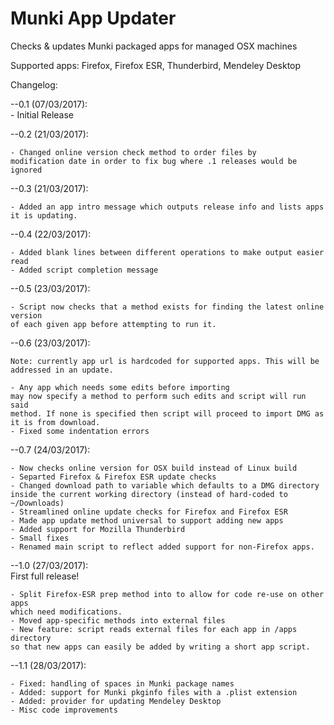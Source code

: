 # Munki App Updater
Checks &amp; updates Munki packaged apps for managed OSX machines

Supported apps: Firefox, Firefox ESR, Thunderbird, Mendeley Desktop

Changelog:

--0.1 (07/03/2017):  
	- Initial Release

--0.2 (21/03/2017):  

	- Changed online version check method to order files by
	modification date in order to fix bug where .1 releases would be ignored

--0.3 (21/03/2017):  

	- Added an app intro message which outputs release info and lists apps it is updating.

--0.4 (22/03/2017):  

	- Added blank lines between different operations to make output easier read  
	- Added script completion message

--0.5 (23/03/2017):  

	- Script now checks that a method exists for finding the latest online version 
	of each given app before attempting to run it.

--0.6 (23/03/2017):  

	Note: currently app url is hardcoded for supported apps. This will be addressed in an update.  

	- Any app which needs some edits before importing
	may now specify a method to perform such edits and script will run said
	method. If none is specified then script will proceed to import DMG as
	it is from download.  
	- Fixed some indentation errors

--0.7 (24/03/2017):  

	- Now checks online version for OSX build instead of Linux build  
	- Separted Firefox & Firefox ESR update checks  
	- Changed download path to variable which defaults to a DMG directory
	inside the current working directory (instead of hard-coded to ~/Downloads)  
	- Streamlined online update checks for Firefox and Firefox ESR  
	- Made app update method universal to support adding new apps  
	- Added support for Mozilla Thunderbird  
	- Small fixes  
	- Renamed main script to reflect added support for non-Firefox apps.

--1.0 (27/03/2017):  
	First full release!

	- Split Firefox-ESR prep method into to allow for code re-use on other apps 
	which need modifications.  
	- Moved app-specific methods into external files  
	- New feature: script reads external files for each app in /apps directory  
	so that new apps can easily be added by writing a short app script.

--1.1 (28/03/2017):  

	- Fixed: handling of spaces in Munki package names  
	- Added: support for Munki pkginfo files with a .plist extension  
	- Added: provider for updating Mendeley Desktop  
	- Misc code improvements
